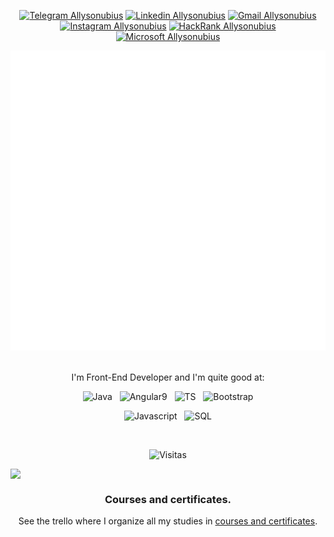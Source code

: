 <div align="center">

[![Telegram Allysonubius](https://img.shields.io/badge/-Telegram-E6E6FA?style=for-the-badge&logo=telegram&logoColor=B0C4DE&link=https://t.me/allysonoliveirabrandao)](https://t.me/allysonoliveirabrandao)
[![Linkedin Allysonubius](https://img.shields.io/badge/-Linkedin-E6E6FA?style=for-the-badge&logo=linkedin&logoColor=1E90FF&link=https://www.linkedin.com/in/allyson-de-oliveira-6b3596164/)](https://www.linkedin.com/in/allyson-de-oliveira-6b3596164/)
[![Gmail Allysonubius](https://img.shields.io/badge/-gmail-E6E6FA?style=for-the-badge&logo=gmail&logoColor=c14438&link=mailto:allysontrabalho7@gmail.com)](mailto:allysontrabalho7@gmail.com)
[![Instagram Allysonubius](https://img.shields.io/badge/-instagram-E6E6FA?style=for-the-badge&logo=instagram&logoColor=C13584&link=https://www.instagram.com/allysonubius/)](https://www.instagram.com/allysonubius/)
[![HackRank Allysonubius](https://img.shields.io/badge/-hackerrank-E6E6FA?style=for-the-badge&logo=hackerrank&logoColor=808080&link=https://www.hackerrank.com/allysomoliveira7?hr_r=1)](https://www.hackerrank.com/allysomoliveira7?hr_r=1)
[![Microsoft Allysonubius](https://img.shields.io/badge/-microsoft-E6E6FA?style=for-the-badge&logo=microsoft&logoColor=00BFFF&link=https://www.hackerrank.com/allysomoliveira7?hr_r=1)](https://www.hackerrank.com/allysomoliveira7?hr_r=1)
</div>

<div align="center">
  <img height="480" src="./img/hello.svg">
  <br/>  
</div>
<br/>
<div align="center">


I'm Front-End Developer and I'm quite good at:
  
![Java](https://img.shields.io/badge/Java8-E34F26?style=for-the-badge&logo=Java&logoColor=white)
&nbsp;
![Angular9](https://img.shields.io/badge/Angular9-1572B6?style=for-the-badge&logo=angular&logoColor=white)
&nbsp;
![TS](https://img.shields.io/badge/TS-CC6699?style=for-the-badge&logo=typescript&logoColor=white)
&nbsp;
![Bootstrap](https://img.shields.io/badge/Bootstrap-563D7C?style=for-the-badge&logo=bootstrap&logoColor=white)

![Javascript](https://img.shields.io/badge/JavaScript-F7DF1E?style=for-the-badge&logo=javascript&logoColor=black)
&nbsp;
![SQL](https://img.shields.io/badge/SQL-0769AD?style=for-the-badge&logo=oracle&logoColor=white)

&nbsp;
  
  ![Visitas](https://visitor-badge.glitch.me/badge?page_id=Allysonubius)
</div>
<p align="center" style="display: flex; align-items: center; justify-content: space-around">
  <img width=600 src="https://github-readme-stats.vercel.app/api?username=Allysonubius&bg_color=30,e96443,904e95&title_color=fff&text_color=fffB" />

  
</p>


<div align="center">

### Courses and certificates.

  <p>See the trello where I organize all my studies in 
  <a target="_blank" href="https://trello.com/b/5w5QtwG6/cursos-e-certificados"> courses and certificates</a>.</p>
</div>

